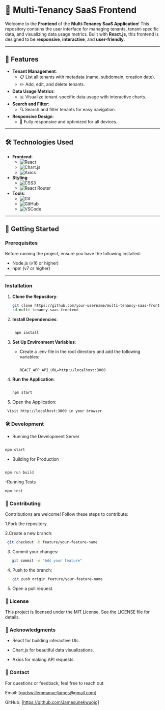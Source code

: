 # 🚀 Multi-Tenancy SaaS Frontend

Welcome to the **Frontend** of the **Multi-Tenancy SaaS Application**! This repository contains the user interface for managing tenants, tenant-specific data, and visualizing data usage metrics. Built with **React.js**, this frontend is designed to be **responsive**, **interactive**, and **user-friendly**.

---

## 🌟 Features

- **Tenant Management**:
  - 📋 List all tenants with metadata (name, subdomain, creation date).
  - ✏️ Add, edit, and delete tenants.
- **Data Usage Metrics**:
  - 📊 Visualize tenant-specific data usage with interactive charts.
- **Search and Filter**:
  - 🔍 Search and filter tenants for easy navigation.
- **Responsive Design**:
  - 📱 Fully responsive and optimized for all devices.

---

## 🛠️ Technologies Used

- **Frontend**:
  - ![React](https://img.shields.io/badge/React-61DAFB?style=for-the-badge&logo=react&logoColor=white)
  - ![Chart.js](https://img.shields.io/badge/Chart.js-FF6384?style=for-the-badge&logo=chart.js&logoColor=white)
  - ![Axios](https://img.shields.io/badge/Axios-5A29E4?style=for-the-badge&logo=axios&logoColor=white)
- **Styling**:
  - ![CSS3](https://img.shields.io/badge/CSS3-1572B6?style=for-the-badge&logo=tailwindcss&logoColor=white)
  - ![React Router](https://img.shields.io/badge/React_Router-CA4245?style=for-the-badge&logo=react-router&logoColor=white)
- **Tools**:
  - ![Git](https://img.shields.io/badge/Git-F05032?style=for-the-badge&logo=git&logoColor=white)
  - ![GitHub](https://img.shields.io/badge/GitHub-181717?style=for-the-badge&logo=github&logoColor=white)
  - ![VSCode](https://img.shields.io/badge/VSCode-007ACC?style=for-the-badge&logo=visual-studio-code&logoColor=white)

---

## 🚀 Getting Started

### Prerequisites

Before running the project, ensure you have the following installed:

- Node.js (v16 or higher)
- npm (v7 or higher)

---

### Installation

1. **Clone the Repository**:
   ```bash
   git clone https://github.com/your-username/multi-tenancy-saas-frontend.git
   cd multi-tenancy-saas-frontend
   ```
2. **Install Dependencies**:
   ```bash

    npm install
   ```

 3. **Set Up Environment Variables**:

    - Create a .env file in the root directory and add the following variables:
        ```env

        REACT_APP_API_URL=http://localhost:3000

4. **Run the Application**:
    ```bash

    npm start

5. Open the Application:
  ```bash
   Visit http://localhost:3000 in your browser.
```


### 🛠️ Development
- Running the Development Server
```bash

npm start
```
- Building for Production
```bash

npm run build
```
-Running Tests
```bash
npm test
```
### 🤝 Contributing

Contributions are welcome! Follow these steps to contribute:

1.Fork the repository.

2.Create a new branch:
   ``` bash
    git checkout -b feature/your-feature-name
 ```


3. Commit your changes:
 ```bash
    git commit -m "Add your feature"
```
4. Push to the branch:
    ```bash
    git push origin feature/your-feature-name
    ```

5. Open a pull request.

### 📄 License

This project is licensed under the MIT License. See the LICENSE file for details.
### 🙏 Acknowledgments

  - React for building interactive UIs.

  - Chart.js for beautiful data visualizations.

  -  Axios for making API requests.

### 📧 Contact

For questions or feedback, feel free to reach out:

  Email: [godswillemmanueljames@gmail.com]

  GitHub: [https://github.com/Jamesunekwuojo]
